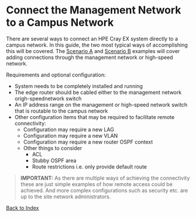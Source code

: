 # Connect the Management Network to a Campus Network

There are several ways to connect an HPE Cray EX system directly to a campus network. In this guide, the two most typical ways of accomplishing this will be covered. The [Scenario A](scenario-a.md) and [Scenario B](scenario-b.md) examples will cover adding connections through the management network or high-speed network.

Requirements and optional configuration:

* System needs to be completely installed and running
* The edge router  should be cabled either to the management network origh-speednetwork switch
* An IP address range on the management or high-speed network switch that is routable to the campus network
* Other configuration items that may be required to facilitate remote connectivity:
	* Configuration may require a new LAG
	* Configuration may require a new VLAN
	* Configuration may require a new router OSPF context
	* Other things to consider
		* ACL
		* Stubby OSPF area
		* Route restrictions i.e. only provide default route

> **IMPORTANT:** As there are multiple ways of achieving the connectivity these are just simple examples of how remote access could be achieved. And more complex configurations such as security etc. are up to the site network administrators.

[Back to Index](../README.md)
